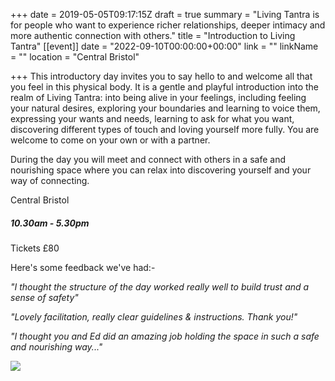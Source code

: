 +++
date = 2019-05-05T09:17:15Z
draft = true
summary = "Living Tantra is for people who want to experience richer relationships, deeper intimacy and more authentic connection with others."
title = "Introduction to Living Tantra"
[[event]]
date = "2022-09-10T00:00:00+00:00"
link = ""
linkName = ""
location = "Central Bristol"

+++
This introductory day invites you to say hello to and welcome all that you feel in this physical body. It is a gentle and playful introduction into the realm of Living Tantra: into being alive in your feelings, including feeling your natural desires, exploring your boundaries and learning to voice them, expressing your wants and needs, learning to ask for what you want, discovering different types of touch and loving yourself more fully. You are welcome to come on your own or with a partner.

During the day you will meet and connect with others in a safe and nourishing space where you can relax into discovering yourself and your way of connecting.

Central Bristol

##### 10.30am - 5.30pm

Tickets £80

Here's some feedback we've had:-

_"I thought the structure of the day worked really well to build trust and a sense of safety"_

_"Lovely facilitation, really clear guidelines & instructions. Thank you!"_

_"I thought you and Ed did an amazing job holding the space in such a safe and nourishing way..."_

![](/uploads/beinactionsml-3.jpg)